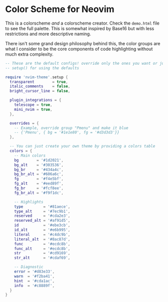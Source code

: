 # Color Scheme for Neovim

This is a colorscheme *and* a colorscheme creator. Check the `demo.html` file
to see the full palette. This is somewhat inspired by Base16 but with less
restrictions and more descriptive naming.

There isn't some grand design philosophy behind this, the color groups are what
I consider to be the core components of code highlighting without much extra
complexity.

```lua
-- These are the default configs! override only the ones you want or just use
-- setup() for using the defaults

require 'nvim-theme'.setup {
  transparent        = true,
  italic_comments    = false,
  bright_cursor_line = false,

  plugin_integrations = {
    telescope = true,
    mini_nvim = true,
  },

  overrides = {
    -- Example, override group "Pmenu" and make it blue
    -- {'Pmenu', { bg = '#1e1e80', fg = '#d3d3d3'}}
  },

  -- You can just create your own theme by providing a colors table
  colors = { 
    -- Main colors
    bg        = '#1d2021',
    bg_alt    = '#303536',
    bg_br     = '#434a4c',
    bg_br_alt = '#606a6c',
    fg        = '#f4e5bf',
    fg_alt    = '#eed89f',
    fg_br     = '#fcf8ee',
    fg_br_alt = '#f9f1dc',

    -- Highlights
    type         = '#81aece',
    type_alt     = '#7ec9b1',
    reserved     = '#cda2e3',
    reserved_alt = '#af91d5',
    id           = '#ebe3cb',
    id_alt       = '#e6b995',
    literal      = '#c4dc9b',
    literal_alt  = '#8ac87d',
    func         = '#ecdc8b',
    func_alt     = '#ecdc8b',
    str          = '#cd9169',
    str_alt      = '#cdaf69',

    -- Diagnostic
    error = '#d83e33',
    warn  = '#f2ba41',
    hint  = '#cda1ac',
    info  = '#c8889f',
  }
}
```

